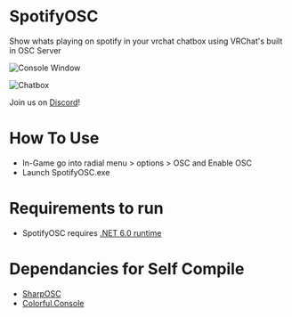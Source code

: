 # SpotifyOSC
Show whats playing on spotify in your vrchat chatbox using VRChat's built in OSC Server

![Console Window](https://i.imgur.com/rIgQekX_d.webp?maxwidth=760&fidelity=grand)

![Chatbox](https://i.imgur.com/ZUbXr5U_d.webp?maxwidth=760&fidelity=grand)

Join us on [Discord](https://discord.gg/qRPkbhK49c)!

# How To Use
* In-Game go into radial menu > options > OSC and Enable OSC
* Launch SpotifyOSC.exe

# Requirements to run
* SpotifyOSC requires [.NET 6.0 runtime](https://dotnet.microsoft.com/en-us/download/dotnet/thank-you/runtime-desktop-6.0.8-windows-x64-installer)

# Dependancies for Self Compile
* [SharpOSC](https://github.com/ValdemarOrn/SharpOSC)
* [Colorful.Console](https://github.com/tomakita/Colorful.Console)
